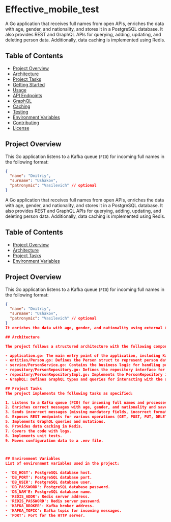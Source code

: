 # Effective_mobile_test

A Go application that receives full names from open APIs, enriches the data with age, gender, and nationality, and stores it in a PostgreSQL database. It also provides REST and GraphQL APIs for querying, adding, updating, and deleting person data. Additionally, data caching is implemented using Redis.

## Table of Contents

- [Project Overview](#project-overview)
- [Architecture](#architecture)
- [Project Tasks](#project-tasks)
- [Getting Started](#getting-started)
- [Usage](#usage)
- [API Endpoints](#api-endpoints)
- [GraphQL](#graphql)
- [Caching](#caching)
- [Testing](#testing)
- [Environment Variables](#environment-variables)
- [Contributing](#contributing)
- [License](#license)

## Project Overview

This Go application listens to a Kafka queue (`FIO`) for incoming full names in the following format:

```json
{
  "name": "Dmitriy",
  "surname": "Ushakov",
  "patronymic": "Vasilevich" // optional
}
```

A Go application that receives full names from open APIs, enriches the data with age, gender, and nationality, and stores it in a PostgreSQL database. It also provides REST and GraphQL APIs for querying, adding, updating, and deleting person data. Additionally, data caching is implemented using Redis.

## Table of Contents

- [Project Overview](#project-overview)
- [Architecture](#architecture)
- [Project Tasks](#project-tasks)
- [Environment Variables](#environment-variables)

## Project Overview

This Go application listens to a Kafka queue (`FIO`) for incoming full names in the following format:

```json
{
  "name": "Dmitriy",
  "surname": "Ushakov",
  "patronymic": "Vasilevich" // optional
}
It enriches the data with age, gender, and nationality using external APIs and saves it in a PostgreSQL database. The application exposes REST and GraphQL APIs to query, add, update, and delete person data. Data caching is implemented using Redis.

## Architecture

The project follows a structured architecture with the following components:

- application.go: The main entry point of the application, including Kafka message processing, HTTP server setup, and routing.
- entities/Person.go: Defines the Person struct to represent person data.
- service/PersonService.go: Contains the business logic for handling person data, including CRUD operations and data enrichment.
- repository/PersonRepository.go: Defines the repository interface for interacting with the PostgreSQL database.
- repository/PersonRepositoryImpl.go: Implements the PersonRepository interface and handles database operations.
- GraphQL: Defines GraphQL types and queries for interacting with the application using GraphQL.

## Project Tasks
The project implements the following tasks as specified:

1. Listens to a Kafka queue (FIO) for incoming full names and processes them.
2. Enriches correct messages with age, gender, and nationality and saves them in the PostgreSQL database.
3. Sends incorrect messages (missing mandatory fields, incorrect format) to the FIO_FAILED Kafka queue.
4. Exposes REST endpoints for various operations (GET, POST, PUT, DELETE).
5. Implements GraphQL queries and mutations.
6. Provides data caching in Redis.
7. Covers the code with logs.
8. Implements unit tests.
9. Moves configuration data to a .env file.



## Environment Variables
List of environment variables used in the project:

- 'DB_HOST': PostgreSQL database host.
- 'DB_PORT': PostgreSQL database port.
- 'DB_USER': PostgreSQL database user.
- 'DB_PASSWORD': PostgreSQL database password.
- 'DB_NAM'E: PostgreSQL database name.
- 'REDIS_ADDR': Redis server address.
- 'REDIS_PASSWORD': Redis server password.
- 'KAFKA_BROKER': Kafka broker address.
- 'KAFKA_TOPIC': Kafka topic for incoming messages.
- 'PORT': Port for the HTTP server.

